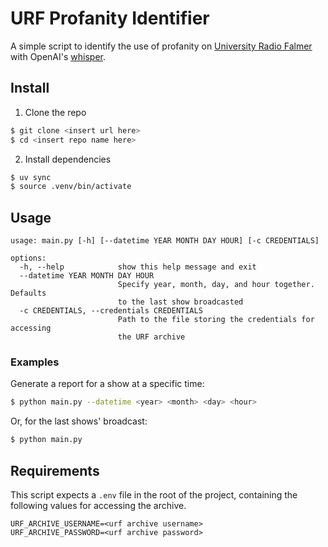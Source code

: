 # URF Profanity Identifier

A simple script to identify the use of profanity on [University Radio Falmer](https://www.urfonline.com/) with OpenAI's [whisper](https://github.com/openai/whisper). 

## Install 

1. Clone the repo 

```sh
$ git clone <insert url here>
$ cd <insert repo name here>
```

2. Install dependencies 

```sh
$ uv sync
$ source .venv/bin/activate 
``` 

## Usage 

```
usage: main.py [-h] [--datetime YEAR MONTH DAY HOUR] [-c CREDENTIALS]

options:
  -h, --help            show this help message and exit
  --datetime YEAR MONTH DAY HOUR
                        Specify year, month, day, and hour together. Defaults
                        to the last show broadcasted
  -c CREDENTIALS, --credentials CREDENTIALS
                        Path to the file storing the credentials for accessing
                        the URF archive
```

### Examples 

Generate a report for a show at a specific time: 

```sh
$ python main.py --datetime <year> <month> <day> <hour>
``` 

Or, for the last shows' broadcast: 

```sh
$ python main.py
```

## Requirements 

This script expects a `.env` file in the root of the project, containing the following values for accessing the archive. 

```
URF_ARCHIVE_USERNAME=<urf archive username>
URF_ARCHIVE_PASSWORD=<urf archive password>
```
